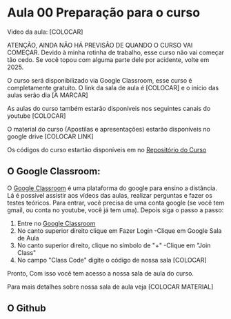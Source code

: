 # Aula 00 Preparação para o curso

Video da aula: [COLOCAR]

ATENÇÃO, AINDA NÃO HÁ PREVISÃO DE QUANDO O CURSO VAI COMEÇAR. Devido à minha rotinha de trabalho, esse curso não vai começar tão cedo. Se você topou com alguma parte dele por acidente, volte em 2025.

O curso será disponibilizado via Google Classroom, esse curso é completamente gratuito. O link da sala de aula é [COLOCAR] e o início das aulas serão dia [A MARCAR]

As aulas do curso também estarão disponíveis nos seguintes canais do youtube [COLOCAR]

O material do curso (Apostilas e apresentações) estarão disponíveis no google drive [COLOCAR LINK]

Os códigos do curso estartão disponíveis em no [Repositório do Curso](https://github.com/FMoller/algorithms101)

## O Google Classroom:

O [Google Classroom](https://classroom.google.com/) é uma plataforma do google para ensino a distância. Lá é possível assistir aos vídeos das aulas, realizar perguntas e fazer os testes teóricos.
Para entrar, você precisa de uma conta google (se você tem gmail, ou conta no youtube, você já tem uma). Depois siga o passo a passo:

1. Entre no [Google Classroom](https://classroom.google.com/)
2. No canto superior direito clique em Fazer Login
   -Clique em Google Sala de Aula
3. No canto superior direito, clique no símbolo de "+"
   -Clique em "Join Class"
4. No campo "Class Code" digite o código de nossa sala [COLOCAR]

Pronto, Com isso você tem acesso a nossa sala de aula do curso.

Para mais detalhes sobre nossa sala de aula veja [COLOCAR MATERIAL]

## O Github








